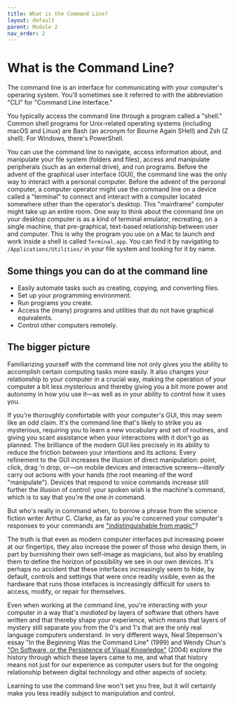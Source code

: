 ```yaml
---
title: What is the Command Line?
layout: default
parent: Module 2
nav_order: 2
---
```

# What is the Command Line? 

The command line is an interface for communicating with your computer's operaring system. You'll sometimes see it referred to with the abbreviation "CLI" for "Command Line Interface."

You typically access the command line through a program called a "shell." Common shell programs for Unix-related operating systems (including macOS and Linux) are Bash (an acronym for Bourne Again SHell) and Zsh (Z shell). For Windows, there's PowerShell.

You can use the command line to navigate, access information about, and manipulate your file system (folders and files), access and manipulate peripherals (such as an external drive), and run programs. Before the advent of the graphical user interface (GUI), the command line was the only way to interact with a personal computer. Before the advent of the personal computer, a computer operator might use the command line on a device called a "terminal" to connect and interact with a computer located somewhere other than the operator's desktop. This "mainframe" computer might take up an entire room. One way to think about the command line on your desktop computer is as a kind of terminal emulator, recreating, on a single machine, that pre-graphical, text-based relationship between user and computer. This is why the program you use on a Mac to launch and work inside a shell is called `Terminal.app`. You can find it by navigating to `/Applications/Utilities/` in your file system and looking for it by name.

## Some things you can do at the command line

- Easily automate tasks such as creating, copying, and converting files.
- Set up your programming environment.
- Run programs you create.
- Access the (many) programs and utilities that do not have graphical equivalents.
- Control other computers remotely.

## The bigger picture

Familiarizing yourself with the command line not only gives you the ability to accomplish certain computing tasks more easily. It also changes your relationship to your computer in a crucial way, making the operation of your computer a bit less mysterious and thereby giving you a bit more power and autonomy in how you use it&mdash;as well as in your ability to control how it uses you.

If you're thoroughly comfortable with your computer's GUI, this may seem like an odd claim. It's the command line that's likely to strike you as mysterious, requiring you to learn a new vocabulary and set of routines, and giving you scant assistance when your interactions with it don't go as planned. The brilliance of the modern GUI lies precisely in its ability to reduce the friction between your intentions and its actions. Every refinement to the GUI increases the illusion of direct manipulation: point, click, drag 'n drop, or&mdash;on mobile devices and interactive screens&mdash;*literally* carry out actions with your hands (the root meaning of the word "manipulate"). Devices that respond to voice commands increase still further the illusion of control: your spoken wish is the machine's command, which is to say that you're the one *in* command.

But who's really in command when, to borrow a phrase from the science fiction writer Arthur C. Clarke, as far as you're concerned your computer's responses to your commands are ["indistinguishable from magic"](https://en.wikipedia.org/wiki/Clarke%27s_three_laws)? 

The truth is that even as modern computer interfaces put increasing power at our fingertips, they also increase the power of those who design them, in part by burnishing their own self-image as magicians, but also by enabling them to define the horizon of possibility we see in our own devices. It's perhaps no accident that these interfaces increasingly seem to hide, by default, controls and settings that were once readily visible, even as the hardware that runs those intefaces is increasingly difficult for users to access, modify, or repair for themselves.

Even when working at the command line, you're interacting with your computer in a way that's *mediated* by layers of software that others have written and that thereby shape your experience, which means that layers of mystery still separate you from the 0's and 1's that are the only real language computers understand. In very different ways, Neal Stepenson's essay "In the Beginning Was the Command Line" (1999) and Wendy Chun's ["On Software, or the Persistence of Visual Knowledge"](https://direct.mit.edu/grey/article/doi/10.1162/1526381043320741/10837/On-Software-or-the-Persistence-of-Visual-Knowledge) (2004) explore the history through which these layers came to me, and what that history means not just for our experience as computer users but for the ongoing relationship between digital technology and other aspects of society.

Learning to use the command line won't set you free, but it will certainly make you less readily subject to manipulation and control.